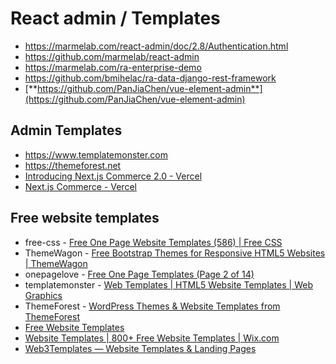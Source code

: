 # React admin / Templates

- https://marmelab.com/react-admin/doc/2.8/Authentication.html
- https://github.com/marmelab/react-admin
- https://marmelab.com/ra-enterprise-demo
- https://github.com/bmihelac/ra-data-django-rest-framework
- [**https://github.com/PanJiaChen/vue-element-admin**](https://github.com/PanJiaChen/vue-element-admin)

## Admin Templates

- https://www.templatemonster.com
- https://themeforest.net
- [Introducing Next.js Commerce 2.0 - Vercel](https://vercel.com/blog/introducing-next-js-commerce-2-0)
- [Next.js Commerce - Vercel](https://vercel.com/templates/next.js/nextjs-commerce)

## Free website templates

- free-css - [Free One Page Website Templates (586) | Free CSS](https://www.free-css.com/template-categories/one-page)
- ThemeWagon - [Free Bootstrap Themes for Responsive HTML5 Websites | ThemeWagon](https://themewagon.com/theme-tag/business-corporate/?swoof=1&pa_price=free&paged=1&really_curr_tax=358-product_tag)
- onepagelove - [Free One Page Templates (Page 2 of 14)](https://onepagelove.com/templates/free-templates/page/2)
- templatemonster - [Web Templates | HTML5 Website Templates | Web Graphics](https://www.templatemonster.com)
- ThemeForest - [WordPress Themes & Website Templates from ThemeForest](https://themeforest.net)
- [Free Website Templates](https://freewebsitetemplates.com/)
- [Website Templates | 800+ Free Website Templates | Wix.com](https://www.wix.com/website/templates)
- [Web3Templates — Website Templates & Landing Pages](https://web3templates.com/)
